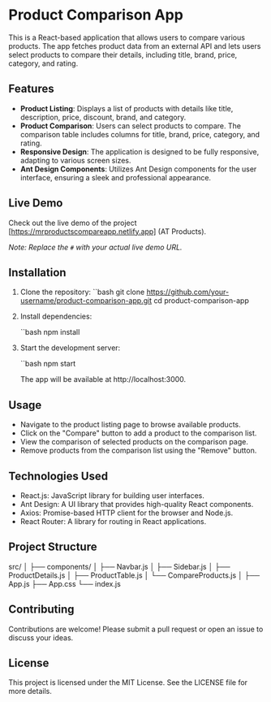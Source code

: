 # Product Comparison App

This is a React-based application that allows users to compare various products. The app fetches product data from an external API and lets users select products to compare their details, including title, brand, price, category, and rating.

## Features

- **Product Listing**: Displays a list of products with details like title, description, price, discount, brand, and category.
- **Product Comparison**: Users can select products to compare. The comparison table includes columns for title, brand, price, category, and rating.
- **Responsive Design**: The application is designed to be fully responsive, adapting to various screen sizes.
- **Ant Design Components**: Utilizes Ant Design components for the user interface, ensuring a sleek and professional appearance.

## Live Demo

Check out the live demo of the project [https://mrproductscompareapp.netlify.app] (AT Products). 

*Note: Replace the `#` with your actual live demo URL.*

## Installation

1. Clone the repository:
   ``bash
   git clone https://github.com/your-username/product-comparison-app.git
   cd product-comparison-app

2. Install dependencies:

   ``bash
   npm install
   
3. Start the development server:

   ``bash
   npm start

   The app will be available at http://localhost:3000.


## Usage
-  Navigate to the product listing page to browse available products.
- Click on the "Compare" button to add a product to the comparison list.
- View the comparison of selected products on the comparison page.
- Remove products from the comparison list using the "Remove" button.

## Technologies Used
- React.js: JavaScript library for building user interfaces.
- Ant Design: A UI library that provides high-quality React components.
- Axios: Promise-based HTTP client for the browser and Node.js.
- React Router: A library for routing in React applications.

## Project Structure

src/
│
├── components/
│   ├── Navbar.js
│   ├── Sidebar.js
│   ├── ProductDetails.js
│   ├── ProductTable.js
│   └── CompareProducts.js
│
├── App.js
├── App.css
└── index.js


## Contributing
Contributions are welcome! Please submit a pull request or open an issue to discuss your ideas.

## License
This project is licensed under the MIT License. See the LICENSE file for more details.